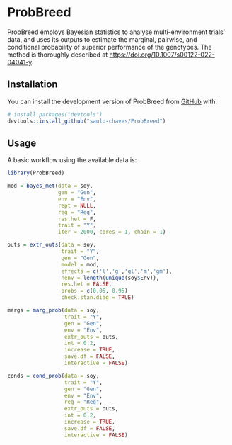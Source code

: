 
<!-- README.md is generated from README.Rmd. Please edit that file -->

# ProbBreed

<!-- badges: start -->
<!-- badges: end -->

ProbBreed employs Bayesian statistics to analyse multi-environment
trials’ data, and uses its outputs to estimate the marginal, pairwise,
and conditional probability of superior performance of the genotypes.
The method is thoroughly described at
<https://doi.org/10.1007/s00122-022-04041-y>.

## Installation

You can install the development version of ProbBreed from
[GitHub](https://github.com/) with:

``` r
# install.packages("devtools")
devtools::install_github("saulo-chaves/ProbBreed")
```

## Usage

A basic workflow using the available data is:

``` r
library(ProbBreed)

mod = bayes_met(data = soy,
                gen = "Gen",
                env = "Env", 
                rept = NULL,
                reg = "Reg",
                res.het = F,
                trait = "Y", 
                iter = 2000, cores = 1, chain = 1)

outs = extr_outs(data = soy, 
                 trait = "Y", 
                 gen = "Gen", 
                 model = mod, 
                 effects = c('l','g','gl','m','gm'),
                 nenv = length(unique(soy$Env)), 
                 res.het = FALSE,
                 probs = c(0.05, 0.95)
                 check.stan.diag = TRUE)

margs = marg_prob(data = soy, 
                  trait = "Y",
                  gen = "Gen", 
                  env = "Env",
                  extr_outs = outs, 
                  int = 0.2,
                  increase = TRUE, 
                  save.df = FALSE, 
                  interactive = FALSE)

conds = cond_prob(data = soy, 
                  trait = "Y",
                  gen = "Gen", 
                  env = "Env",
                  reg = "Reg",
                  extr_outs = outs, 
                  int = 0.2,
                  increase = TRUE, 
                  save.df = FALSE, 
                  interactive = FALSE)
```
